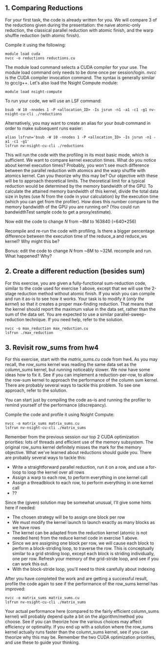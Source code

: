 ## **1. Comparing Reductions**

For your first task, the code is already written for you. We will compare 3 of the reductions given during the presentation: the naive atomic-only reduction, the classical parallel reduction with atomic finish, and the warp shuffle reduction (with atomic finish).

Compile it using the following:

```
module load cuda
nvcc -o reductions reductions.cu
```

The module load command selects a CUDA compiler for your use. The module load command only needs to be done once per session/login. *nvcc* is the CUDA compiler invocation command. The syntax is generally similar to gcc/g++. Let's also load the Nsight Compute module:

```
module load nsight-compute
```

To run your code, we will use an LSF command:

```
bsub -W 10 -nnodes 1 -P <allocation_ID> -Is jsrun -n1 -a1 -c1 -g1 nv-nsight-cu-cli ./reductions
```

Alternatively, you may want to create an alias for your *bsub* command in order to make subsequent runs easier:

```
alias lsfrun='bsub -W 10 -nnodes 1 -P <allocation_ID> -Is jsrun -n1 -a1 -c1 -g1'
lsfrun nv-nsight-cu-cli ./reductions
```

This will run the code with the profiling in its most basic mode, which is sufficient. We want to compare kernel execution times. What do you notice about kernel execution times? Probably, you won't see much difference between the parallel reduction with atomics and the warp shuffle with atomics kernel. Can you theorize why this may be? Our objective with these will be to approach theoretical limits. The theoretical limit for a typical reduction would be determined by the memory bandwidth of the GPU. To calculate the attained memory bandwidth of this kernel, divide the total data size in bytes (use N from the code in your calculation) by the execution time (which you can get from the profiler). How does this number compare to the memory bandwidth of the GPU you are running on? (You could run bandwidthTest sample code to get a proxy/estimate).

Now edit the code to change *N* from ~8M to 163840 (=640*256)

Recompile and re-run the code with profiling. Is there a bigger percentage difference between the execution time of the reduce_a and reduce_ws kernel? Why might this be?

Bonus: edit the code to change *N* from ~8M to ~32M.  recompile and run.  What happened? Why?

## **2. Create a different reduction (besides sum)**

For this exercise, you are given a fully-functional sum-reduction code, similar to the code used for exercise 1 above, except that we will use the 2-stage reduction method without atomic finish. If you wish you can compile and run it as-is to see how it works. Your task is to modify it (*only the kernel*) so that it creates a proper max-finding reduction. That means that the kernel should report the maximum value in the data set, rather than the sum of the data set. You are expected to use a similar parallel-sweep-reduction technique. If you need help, refer to the solution.

```
nvcc -o max_reduction max_reduction.cu
lsfrun ./max_reduction
```

## **3. Revisit row_sums from hw4**

For this exercise, start with the *matrix_sums.cu* code from hw4. As you may recall, the *row_sums* kernel was reading the same data set as the *column_sums* kernel, but running noticeably slower. We now have some ideas how to fix it. See if you can implement a reduction-per-row, to allow the row-sum kernel to approach the performance of the column sum kernel. There are probably several ways to tackle this problem. To see one approach, refer to the solution.

You can start just by compiling the code as-is and running the profiler to remind yourself of the performance (discrepancy).

Compile the code and profile it using Nsight Compute:

```
nvcc -o matrix_sums matrix_sums.cu
lsfrun nv-nsight-cu-cli ./matrix_sums
```

Remember from the previous session our top 2 CUDA optimization priorities: lots of threads and efficient use of the memory subsystem. The original row_sums kernel definitely misses the mark for the memory objective. What we've learned about reductions should guide you. There are probably several ways to tackle this:

 - Write a straightforward parallel reduction, run it on a row, and use a for-loop to loop the kernel over all rows
 - Assign a warp to each row, to perform everything in one kernel call
 - Assign a threadblock to each row, to perform everything in one kernel call
 - ??

Since the (given) solution may be somewhat unusual, I'll give some hints here if needed:

 - The chosen strategy will be to assign one block per row
 - We must modify the kernel launch to launch exactly as many blocks as we have rows
 - The kernel can be adapted from the reduction kernel (atomic is not needed here) from the reduce kernel code in exercise 1 above.
 - Since we are assigning one block per row, we will cause each block to perform a block-striding loop, to traverse the row.  This is conceptually similar to a grid striding loop, except each block is striding individually, one per row.  Refresh your memory of the grid-stride loop, and see if you can work this out.
 - With the block-stride loop, you'll need to think carefully about indexing

After you have completed the work and are getting a successful result, profile the code again to see if the performance of the row_sums kernel has improved:

```
nvcc -o matrix_sums matrix_sums.cu
lsfrun nv-nsight-cu-cli ./matrix_sums
```

Your actual performance here (compared to the fairly efficient column_sums kernel) will probably depend quite a bit on the algorithm/method you choose.  See if you can theorize how the various choices may affect efficiency or optimality. If you end up with a solution where the row_sums kernel actually runs faster than the column_sums kernel, see if you can theorize why this may be. Remember the two CUDA optimization priorities, and use these to guide your thinking.
